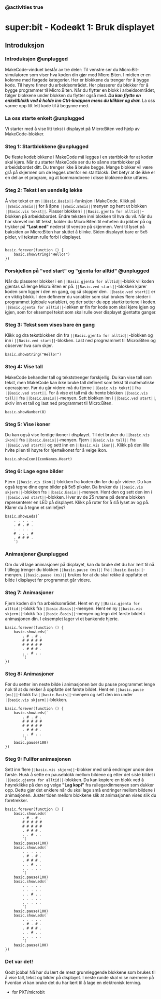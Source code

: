 ### @activities true

# super:bit - Kodeøkt 1: Bruk displayet
## Introduksjon
### Introduksjon @unplugged
MakeCode-vinduet består av tre deler: Til venstre ser du Micro:Bit-simulatoren som viser hva koden din gjør med Micro:Biten.
I midten er en kolonne med fargede kategorier. Her er blokkene du trenger for å bygge kode.
Til høyre finner du arbeidsområdet. Her plasserer du blokker for å bygge programmer til Micro:Biten.
Når du flytter en blokk i arbeidsområdet, følger blokkene under blokken du flytter også med.
***Du kan flytte en enkeltblokk ved å holde inn Ctrl-knappen mens du klikker og drar.***
La oss varme opp litt lett kode til å begynne med.

### La oss starte enkelt @unplugged

Vi starter med å vise litt tekst i displayet på Micro:Biten ved hjelp av MakeCode-blokker.

### Steg 1: Startblokkene @unplugged
De fleste kodeblokkene i MakeCode må legges i en startblokk for at koden skal kjøre.
Når du starter MakeCode ser du to sånne startblokker på arbeidsbordet ditt. Du trenger ikke å bruke begge.
Mange blokker vil være grå på skjermen om de legges utenfor en startblokk. Det betyr at de ikke er en del av et program, og at kommandoene i disse blokkene ikke utføres.


### Steg 2: Tekst i en uendelig løkke
Å vise tekst er en ``||Basic.Basis||``-funksjon i MakeCode.
Klikk på ``||Basic.Basis||`` for å åpne ``||Basic.Basis||``menyen og hent ut blokken ``||Basic.vis tekst||``.
Plasser blokken i ``||Basic.gjenta for alltid||``-blokken på arbeidsbordet. Endre teksten inni blokken til hva du vil.
Når du har skrevet inn litt tekst, kobler du Micro:Biten til enheten du jobber på og trykker på **"Last ned"** nederst til venstre på skjermen.
Vent til lyset på baksiden av Micro:Biten har sluttet å blinke.
Siden displayet bare er 5x5 pixler, vil teksten rulle forbi i displayet.

```blocks

basic.forever(function () {
    basic.showString("Hello!")
})
```

### Forskjellen på "ved start" og "gjenta for alltid" @unplugged

Når du plasserer blokker i en ``||Basic.gjenta for alltid||``-blokk vil koden gjentas så lenge Micro:Biten er på.
``||Basic.ved start||``-blokken kjører koden som ligger i den en gang, og så stopper den.
``||basic.ved start||`` er en viktig blokk.
I den definerer du variabler som skal brukes flere steder i programmet (globale variabler), og der setter du opp startkriteriene i koden.
``||Basic.gjenta for alltid||``-løkken er fin for kode som skal kjøre igjen og igjen, som for eksempel tekst som skal rulle over displayet gjentatte ganger.

### Steg 3: Tekst som vises bare én gang

Klikk og dra tekstblokken din fra ``||Basic.gjenta for alltid||``-blokken og inn i ``||Basic.ved start||``-blokken.
Last ned progreammet til Micro:Biten og observer hva som skjer.

```blocks
basic.showString("Hello!")
```

### Steg 4: Vise tall

MakeCode behandler tall og tekststrenger forskjellig. Du kan vise tall som tekst, men MakeCode kan ikke bruke tall definert som tekst til matematiske operasjoner.
Før du går videre må du fjerne ``||Basic.vis tekst||`` fra ``||Basic.ved start||``.
For å vise et tall må du hente blokken ``||basic.vis tall||`` fra ``||basic.Basis||``-menyen.
Sett blokken inn i ``||basic.ved start||``, skriv inn et tall og last ned programmet til Micro:Biten.

```blocks
basic.showNumber(8)
```

### Steg 5: Vise ikoner

Du kan også vise ferdige ikoner i displayet.
Til det bruker du ``||basic.vis ikon||`` fra ``||basic.Basis||``-menyen.
Fjern ``||Basic.vis tall||`` fra ``||Basic.ved start||`` og sett inn en ``||basic.vis ikon||``.
Klikk på den lille hvite pilen til høyre for hjerteikonet for å velge ikon.

```blocks
basic.showIcon(IconNames.Heart)
```

### Steg 6: Lage egne bilder

Fjern ``||basic.vis ikon||``-blokken fra koden din før du går videre.
Du kan også tegne dine egne bilder på 5x5 piksler.
Da bruker du ``||basic.vis skjerm||``-blokken fra ``||basic.Basis||``-menyen.
Hent den og sett den inn i ``||basic.ved start||``-blokken.
Hver av de 25 rutene på denne blokken representerer en LED på displayet.
Klikk på ruter for å slå lyset av og på.
Klarer du å tegne et smilefjes?

```blocks
basic.showLeds(`
    . . . . .
    . # . # .
    . . . . .
    # . . . #
    . # # # .
    `)
```

### Animasjoner @unplugged

Om du vil lage animasjoner på displayet, kan du bruke det du har lært til nå.
I tillegg trenger du blokken ``||basic.pause (ms)||`` fra ``||basic.Basis||``-menyen.
``||basic.pause (ms)||`` brukes for at du skal rekke å oppfatte et bilde i displayet før programmet går videre.

### Steg 7: Animasjoner

Fjern koden din fra arbeidsområdet.
Hent en ny ``||Basic.gjenta for alltid||``-blokk fra ``||basic.Basis||``-menyen.
Hent en ny ``||basic.vis skjerm||``-blokk fra ``||basic.Basis||``-menyen og tegn det første bildet i animasjonen din.
I eksemplet lager vi et bankende hjerte.

```blocks
basic.forever(function () {
    basic.showLeds(`
        . # . # .
        # # # # #
        # # # # #
        . # # # .
        . . # . .
        `)
})
```

### Steg 8: Animasjoner

Før du setter inn neste bilde i animasjonen bør du pause programmet lenge nok til at du rekker å oppfatte det første bildet.
Hent en ``||basic.pause (ms)||``-blokk fra ``||basic.Basis||``-menyen og sett den inn under ``||basic.vis skjerm||``-blokken.

```blocks
basic.forever(function () {
    basic.showLeds(`
        . # . # .
        # # # # #
        # # # # #
        . # # # .
        . . # . .
        `)
    basic.pause(100)
})
```

### Steg 9: Fullfør animasjonen

Sett inn flere ``||basic.vis skjerm||``-blokker med små endringer under den første.
Husk å sette en pauseblokk mellom bildene og etter det siste bildet i ``||Basic.gjenta for alltid||``-blokken.
Du kan kopiere en blokk ved å høyreklikke på den og velge **"Lag kopi"** fra rullegardinmenyen som dukker opp.
Dette gjør det enklere når du skal lage små endringer mellom bildene i animasjonen.
Juster tiden mellom blokkene slik at animasjonen vises slik du foretrekker.

```blocks
basic.forever(function () {
    basic.showLeds(`
        . # . # .
        # # # # #
        # # # # #
        . # # # .
        . . # . .
        `)
    basic.pause(100)
    basic.showLeds(`
        . . . . .
        . # . # .
        . # # # .
        . . # . .
        . . . . .
        `)
    basic.pause(100)
    basic.showLeds(`
        . . . . .
        . . . . .
        . . # . .
        . . . . .
        . . . . .
        `)
    basic.pause(100)
    basic.showLeds(`
        . . . . .
        . # . # .
        . # # # .
        . . # . .
        . . . . .
        `)
    basic.pause(100)
})
```


### Det var det!
Godt jobba! Nå har du lært de mest grunnleggende blokkene som brukes til å vise tall, tekst og bilder på displayet.
I neste runde skal vi se nærmere på hvordan vi kan bruke det du har lært til å lage en elektronisk terning.

* for PXT/microbit
<script src="https://makecode.com/gh-pages-embed.js"></script><script>makeCodeRender("{{ site.makecode.home_url }}", "{{ site.github.owner_name }}/{{ site.github.repository_name }}");</script>
